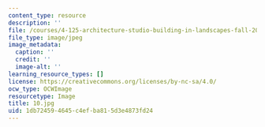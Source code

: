 ```yaml
---
content_type: resource
description: ''
file: /courses/4-125-architecture-studio-building-in-landscapes-fall-2002/1db724594645c4efba815d3e4873fd24_10.jpg
file_type: image/jpeg
image_metadata:
  caption: ''
  credit: ''
  image-alt: ''
learning_resource_types: []
license: https://creativecommons.org/licenses/by-nc-sa/4.0/
ocw_type: OCWImage
resourcetype: Image
title: 10.jpg
uid: 1db72459-4645-c4ef-ba81-5d3e4873fd24
---
```

